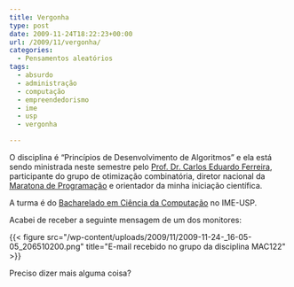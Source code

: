```yaml
---
title: Vergonha
type: post
date: 2009-11-24T18:22:23+00:00
url: /2009/11/vergonha/
categories:
  - Pensamentos aleatórios
tags:
  - absurdo
  - administração
  - computação
  - empreendedorismo
  - ime
  - usp
  - vergonha

---
```

O disciplina é “Princípios de Desenvolvimento de Algoritmos” e ela está sendo ministrada neste semestre pelo [Prof. Dr. Carlos Eduardo Ferreira][1], participante do grupo de otimização combinatória, diretor nacional da [Maratona de Programação][2] e orientador da minha iniciação científica.

A turma é do [Bacharelado em Ciência da Computação][3] no IME-USP.

Acabei de receber a seguinte mensagem de um dos monitores:

{{< figure src="/wp-content/uploads/2009/11/2009-11-24-_16-05-05_206510200.png" title="E-mail recebido no grupo da disciplina MAC122" >}}

Preciso dizer mais alguma coisa?

 [1]: http://www.ime.usp.br/~cef/
 [2]: http://maratona.ime.usp.br/
 [3]: /tiagomadeira.com/2009/03/bacharelado-em-ciencia-da-computacao/
 [4]: http://twitpic.com/qrs7g

